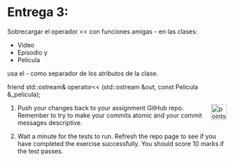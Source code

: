 # Entrega 3:

Sobrecargar el operador << con funciones amigas -
en las clases:
- Video
- Episodio y
- Pelicula

usa el - como separador de los atributos de la clase.

friend std::ostream& operator<< (std::ostream &out, const Pelicula &_pelicula);



<img alt="points bar" align="right" height="36" src="../../blob/status/.github/activity-icons/points-bar.svg" />





1. Push your changes back to your assignment GitHub repo. Remember to try to make your commits atomic and your commit messages descriptive.

1. Wait a minute for the tests to run. Refresh the repo page to see if you have completed the exercise successfully. You should score 10 marks if the test passes.
